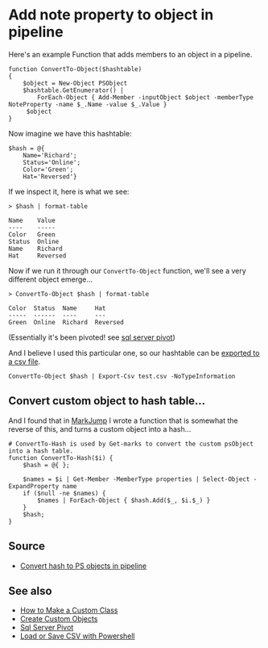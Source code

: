 ﻿# Add note property to object in pipeline

Here's an example Function that adds members to an object in a pipeline.

	function ConvertTo-Object($hashtable)
	{
		$object = New-Object PSObject
		$hashtable.GetEnumerator() |
			ForEach-Object { Add-Member -inputObject $object -memberType NoteProperty -name $_.Name -value $_.Value }
		 $object
	}

Now imagine we have this hashtable:

	$hash = @{
		Name='Richard';
		Status='Online';
		Color='Green';
		Hat='Reversed'}

If we inspect it, here is what we see:

	> $hash | format-table

	Name    Value
	----    -----
	Color   Green
	Status  Online
	Name    Richard
	Hat     Reversed

Now if we run it through our `ConvertTo-Object` function, we'll see a very different object emerge...

	> ConvertTo-Object $hash | format-table

	Color  Status  Name     Hat
	-----  ------  ----     ---
	Green  Online  Richard  Reversed

(Essentially it's been pivoted! see [sql server pivot](../sql_server/pivot.md))

And I believe I used this particular one, so our hashtable can be [exported to a csv file](load_save_csv.md).

	ConvertTo-Object $hash | Export-Csv test.csv -NoTypeInformation

## Convert custom object to hash table...

And I found that in [MarkJump](https://github.com/secretGeek/markjump) I wrote a function that is somewhat the reverse of this, and turns a custom object into a hash...

	# ConvertTo-Hash is used by Get-marks to convert the custom psObject into a hash table.
	function ConvertTo-Hash($i) {
		$hash = @{ };

		$names = $i | Get-Member -MemberType properties | Select-Object -ExpandProperty name
		if ($null -ne $names) {
			$names | ForEach-Object { $hash.Add($_, $i.$_) }
		}
		$hash;
	}

## Source

- [Convert hash to PS objects in pipeline](https://community.idera.com/database-tools/powershell/ask_the_experts/f/learn_powershell_from_don_jones-24/2824/exporting-key-value-pair-using-export-csv-cmdlet)

## See also

- [How to Make a Custom Class](how_to_make_a_custom_class.md)
- [Create Custom Objects](custom_objects.md)
- [Sql Server Pivot](../sql_server/pivot.md)
- [Load or Save CSV with Powershell](load_save_csv.md)